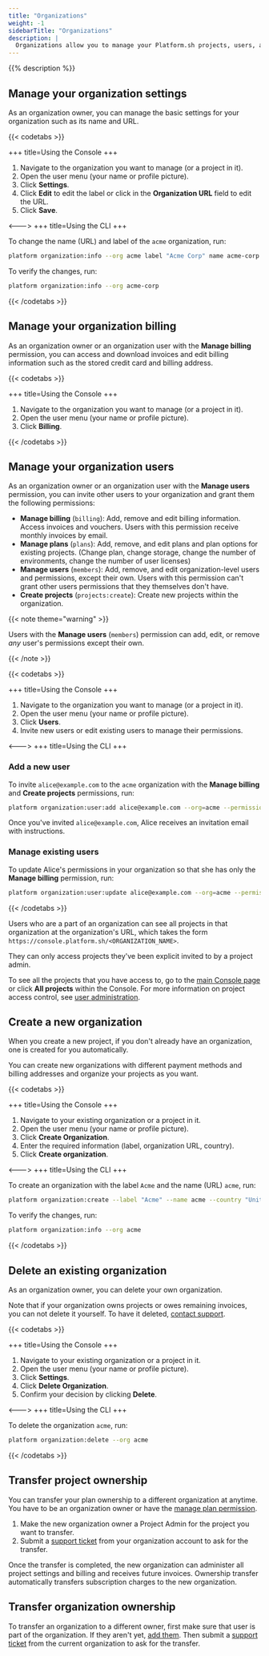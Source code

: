 ```yaml
---
title: "Organizations"
weight: -1
sidebarTitle: "Organizations"
description: |
  Organizations allow you to manage your Platform.sh projects, users, and billing.
---
```


{{% description %}}

## Manage your organization settings

As an organization owner, you can manage the basic settings for your organization such as its name and URL.

{{< codetabs >}}

+++
title=Using the Console
+++

1. Navigate to the organization you want to manage (or a project in it).
1. Open the user menu (your name or profile picture).
1. Click **Settings**.
1. Click **Edit** to edit the label or click in the **Organization URL** field to edit the URL.
1. Click **Save**.

<--->
+++
title=Using the CLI
+++

To change the name (URL) and label of the `acme` organization, run:

```bash
platform organization:info --org acme label "Acme Corp" name acme-corp
```

To verify the changes, run:

```bash
platform organization:info --org acme-corp
```

{{< /codetabs >}}

## Manage your organization billing

As an organization owner or an organization user with the **Manage billing** permission,
you can access and download invoices and edit billing information such as the stored credit card and billing address.

{{< codetabs >}}

+++
title=Using the Console
+++

1. Navigate to the organization you want to manage (or a project in it).
1. Open the user menu (your name or profile picture).
1. Click **Billing**.

{{< /codetabs >}}

## Manage your organization users

As an organization owner or an organization user with the **Manage users** permission,
you can invite other users to your organization and grant them the following permissions:

* **Manage billing** (`billing`):
  Add, remove and edit billing information.
  Access invoices and vouchers.
  Users with this permission receive monthly invoices by email.
* **Manage plans** (`plans`):
  Add, remove, and edit plans and plan options for existing projects.
  (Change plan, change storage, change the number of environments, change the number of user licenses)
* **Manage users** (`members`):
  Add, remove, and edit organization-level users and permissions, except their own.
  Users with this permission can't grant other users permissions that they themselves don't have.
* **Create projects** (`projects:create`):
  Create new projects within the organization.

{{< note theme="warning" >}}

Users with the **Manage users** (`members`) permission can add, edit, or remove _any_ user's permissions except their own.

{{< /note >}}

{{< codetabs >}}

+++
title=Using the Console
+++

1. Navigate to the organization you want to manage (or a project in it).
2. Open the user menu (your name or profile picture).
3. Click **Users**.
4. Invite new users or edit existing users to manage their permissions.

<--->
+++
title=Using the CLI
+++

### Add a new user

To invite `alice@example.com` to the `acme` organization with the **Manage billing** and **Create projects** permissions, run:

```bash
platform organization:user:add alice@example.com --org=acme --permission=billing,projects:create
```

Once you've invited `alice@example.com`,
Alice receives an invitation email with instructions.

### Manage existing users

To update Alice's permissions in your organization so that she has only the **Manage billing** permission, run:

```bash
platform organization:user:update alice@example.com --org=acme --permission=billing
```

{{< /codetabs >}}

Users who are a part of an organization can see all projects in that organization at the organization's URL,
which takes the form `https://console.platform.sh/<ORGANIZATION_NAME>`.

They can only access projects they've been explicit invited to by a project admin.

To see all the projects that you have access to,
go to the [main Console page](https://console.platform.sh) or click **All projects** within the Console.
For more information on project access control, see [user administration](./users.md).

## Create a new organization

When you create a new project, if you don't already have an organization, one is created for you automatically.

You can create new organizations with different payment methods and billing addresses
and organize your projects as you want.

{{< codetabs >}}

+++
title=Using the Console
+++

1. Navigate to your existing organization or a project in it.
1. Open the user menu (your name or profile picture).
1. Click **Create Organization**.
1. Enter the required information (label, organization URL, country).
1. Click **Create organization**.

<--->
+++
title=Using the CLI
+++

To create an organization with the label `Acme` and the name (URL) `acme`, run:

```bash
platform organization:create --label "Acme" --name acme --country "United States"
```

To verify the changes, run:

```bash
platform organization:info --org acme
```

{{< /codetabs >}}

## Delete an existing organization

As an organization owner, you can delete your own organization.

Note that if your organization owns projects or owes remaining invoices, you can not delete it yourself.
To have it deleted, [contact support](../overview/get-support.md).

{{< codetabs >}}

+++
title=Using the Console
+++

1. Navigate to your existing organization or a project in it.
2. Open the user menu (your name or profile picture).
3. Click **Settings**.
4. Click **Delete Organization**.
5. Confirm your decision by clicking **Delete**.

<--->
+++
title=Using the CLI
+++

To delete the organization `acme`, run:

```bash
platform organization:delete --org acme
```

{{< /codetabs >}}

## Transfer project ownership

You can transfer your plan ownership to a different organization at anytime.
You have to be an organization owner or have the [manage plan permission](#manage-your-organization-users).

1. Make the new organization owner a Project Admin for the project you want to transfer.
2. Submit a [support ticket](https://console.platform.sh/-/users/~/tickets) from your organization account to ask for the transfer.

Once the transfer is completed, the new organization can administer all project settings and billing and receives future invoices.
Ownership transfer automatically transfers subscription charges to the new organization.

## Transfer organization ownership

To transfer an organization to a different owner, first make sure that user is part of the organization.
If they aren't yet, [add them](#manage-your-organization-users).
Then submit a [support ticket](https://console.platform.sh/-/users/~/tickets) from the current organization to ask for the transfer.
